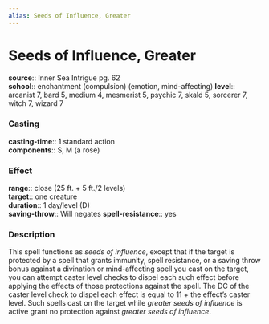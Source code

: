 ```yaml
---
alias: Seeds of Influence, Greater
---
```


# Seeds of Influence, Greater 

**source**:: Inner Sea Intrigue pg. 62  
**school**:: enchantment (compulsion) (emotion, mind-affecting)
**level**:: arcanist 7, bard 5, medium 4, mesmerist 5, psychic 7, skald 5, sorcerer 7, witch 7, wizard 7

### Casting 

**casting-time**:: 1 standard action  
**components**:: S, M (a rose)

### Effect 

**range**:: close (25 ft. + 5 ft./2 levels)  
**target**:: one creature  
**duration**:: 1 day/level (D)  
**saving-throw**:: Will negates
**spell-resistance**:: yes

### Description 

This spell functions as *seeds of influence*, except that if the target is protected by a spell that grants immunity, spell resistance, or a saving throw bonus against a divination or mind-affecting spell you cast on the target, you can attempt caster level checks to dispel each such effect before applying the effects of those protections against the spell. The DC of the caster level check to dispel each effect is equal to 11 + the effect’s caster level. Such spells cast on the target while *greater seeds of influence* is active grant no protection against *greater seeds of influence*.
